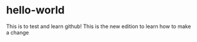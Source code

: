 # hello-world
This is to test and learn github!
This is the new edition to learn how to make a change
